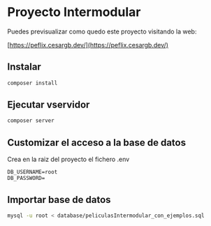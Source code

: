 # Proyecto Intermodular

Puedes previsualizar como quedo este proyecto visitando la web:

[https://peflix.cesargb.dev/](https://peflix.cesargb.dev/)

## Instalar

```bash
composer install
```

## Ejecutar vservidor

```bash
composer server
```

## Customizar el acceso a la base de datos

Crea en la raiz del proyecto el fichero .env

```env
DB_USERNAME=root
DB_PASSWORD=
```

## Importar base de datos

```bash
mysql -u root < database/peliculasIntermodular_con_ejemplos.sql
```
